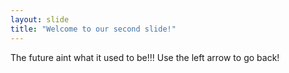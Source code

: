 ```yaml
---
layout: slide
title: "Welcome to our second slide!"
---
```

The future aint what it used to be!!!
Use the left arrow to go back!
